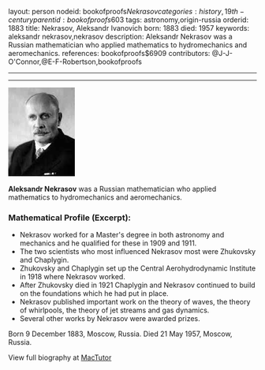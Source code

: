 layout: person
nodeid: bookofproofs$Nekrasov
categories: history,19th-century
parentid: bookofproofs$603
tags: astronomy,origin-russia
orderid: 1883
title: Nekrasov, Aleksandr Ivanovich
born: 1883
died: 1957
keywords: aleksandr nekrasov,nekrasov
description: Aleksandr Nekrasov was a Russian mathematician who applied mathematics to hydromechanics and aeromechanics.
references: bookofproofs$6909
contributors: @J-J-O'Connor,@E-F-Robertson,bookofproofs

---



---

![Nekrasov.jpg](https://github.com/bookofproofs/bookofproofs.github.io/blob/main/_sources/_assets/images/portraits/Nekrasov.jpg?raw=true)

**Aleksandr Nekrasov** was a Russian mathematician who applied mathematics to hydromechanics and aeromechanics.

### Mathematical Profile (Excerpt):
* Nekrasov worked for a Master's degree in both astronomy and mechanics and he qualified for these in 1909 and 1911.
* The two scientists who most influenced Nekrasov most were Zhukovsky and Chaplygin.
* Zhukovsky and Chaplygin set up the Central Aerohydrodynamic Institute in 1918 where Nekrasov worked.
* After Zhukovsky died in 1921 Chaplygin and Nekrasov continued to build on the foundations which he had put in place.
* Nekrasov published important work on the theory of waves, the theory of whirlpools, the theory of jet streams and gas dynamics.
* Several other works by Nekrasov were awarded prizes.

Born 9 December 1883, Moscow, Russia. Died 21 May 1957, Moscow, Russia.

View full biography at [MacTutor](https://mathshistory.st-andrews.ac.uk/Biographies/Nekrasov/)
